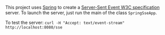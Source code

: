 This project uses [Spring](http://http://projects.spring.io/spring-framework//) to create a [Server-Sent Event W3C specification](http://www.w3.org/TR/eventsource/) server.
To launch the server, just run the main of the class `SpringSseApp`.

To test the server: 
```curl -H "Accept: text/event-stream" http://localhost:8080/sse ```